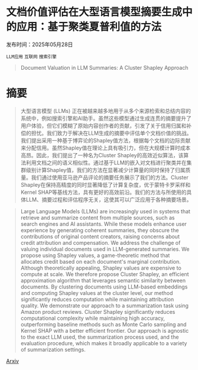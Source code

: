 # 文档价值评估在大型语言模型摘要生成中的应用：基于聚类夏普利值的方法

发布时间：2025年05月28日

`LLM应用` `互联网` `搜索引擎`

> Document Valuation in LLM Summaries: A Cluster Shapley Approach

# 摘要

> 大型语言模型 (LLMs) 正在被越来越多地用于从多个来源检索和总结内容的系统中，例如搜索引擎和AI助手。虽然这些模型通过生成连贯的摘要提升了用户体验，但它们模糊了原始内容创作者的贡献，引发了关于信用归属和补偿的担忧。我们致力于解决在LLM生成的摘要中评估单个文档价值的挑战。我们提出采用一种基于博弈论的Shapley值方法，根据每个文档的边际贡献来分配信用。虽然Shapley值在理论上具有吸引力，但在大规模计算时成本高昂。因此，我们提出了一种名为Cluster Shapley的高效近似算法，该算法利用文档之间的语义相似性。通过基于LLM的嵌入对文档进行聚类并在集群级别计算Shapley值，我们的方法在显著减少计算量的同时保持了归属质量。我们通过使用亚马逊产品评论的摘要任务展示了我们的方法。Cluster Shapley在保持高精度的同时显著降低了计算复杂度，优于蒙特卡罗采样和Kernel SHAP等基线方法，具有更好的高效前沿。我们的方法与所使用的具体LLM、摘要过程和评估程序无关，这使其可以广泛应用于各种摘要场景。

> Large Language Models (LLMs) are increasingly used in systems that retrieve and summarize content from multiple sources, such as search engines and AI assistants. While these models enhance user experience by generating coherent summaries, they obscure the contributions of original content creators, raising concerns about credit attribution and compensation. We address the challenge of valuing individual documents used in LLM-generated summaries. We propose using Shapley values, a game-theoretic method that allocates credit based on each document's marginal contribution. Although theoretically appealing, Shapley values are expensive to compute at scale. We therefore propose Cluster Shapley, an efficient approximation algorithm that leverages semantic similarity between documents. By clustering documents using LLM-based embeddings and computing Shapley values at the cluster level, our method significantly reduces computation while maintaining attribution quality. We demonstrate our approach to a summarization task using Amazon product reviews. Cluster Shapley significantly reduces computational complexity while maintaining high accuracy, outperforming baseline methods such as Monte Carlo sampling and Kernel SHAP with a better efficient frontier. Our approach is agnostic to the exact LLM used, the summarization process used, and the evaluation procedure, which makes it broadly applicable to a variety of summarization settings.

[Arxiv](https://arxiv.org/abs/2505.23842)